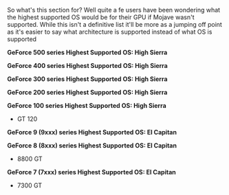 So what's this section for? Well quite a fe users have been wondering what the highest supported OS would be for their GPU if Mojave wasn't supported. While this isn't a definitive list it'll be more as a jumping off point as it's easier to say what architecture is supported instead of what OS is supported

**GeForce 500 series Highest Supported OS: High Sierra**

**GeForce 400 series Highest Supported OS: High Sierra**

**GeForce 300 series Highest Supported OS: High Sierra**

**GeForce 200 series Highest Supported OS: High Sierra**

**GeForce 100 series Highest Supported OS: High Sierra**

* GT 120

**GeForce 9 (9xxx) series Highest Supported OS: El Capitan**

**GeForce 8 (8xxx) series Highest Supported OS: El Capitan**

* 8800 GT

**GeForce 7 (7xxx) series Highest Supported OS: El Capitan**

* 7300 GT


